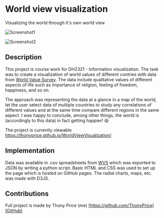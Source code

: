 # World view visualization

Visualizing the world through it's own world view

![Screenshot1](https://i.imgur.com/kKPeo1n.jpg)

![Screenshot2](https://i.imgur.com/jT26is2.jpg)

## Description
This project is course work for DH2321 - Information visualization. The task was to create a visualization of world values of different contries with data from [World Value Survey](http://www.worldvaluessurvey.org/wvs.jsp). The data include qualitative values of different aspects of life such as importance of religion, feeling of freedom, happiness, and so on.

The approach was representing the data at a glance in a map of the world, let the user select data of multiple countries to study any correlations of different values and at the same time compare different regions in the same aspect. I was happy to conclude, among other things, the world is (accordingly to this data) in fact getting happier! :smiley:

The project is currently viewable https://thonyprice.github.io/WorldViewVisualization/

## Implementation

Data was available in .csv spreadsheets from [WVS](http://www.worldvaluessurvey.org/wvs.jsp) which was exported to JSON by writing a python script. Basic HTML and CSS was used to set up the page which is hosted on GitHub pages. The radial charts, maps, etc. was made with D3JS. 

## Contributions

Full project is made by Thony Price (me) [https://github.com/ThonyPrice](GitHub)
